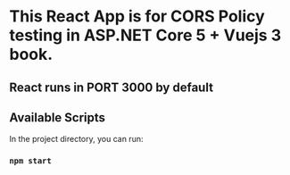 # This React App is for CORS Policy testing in ASP.NET Core 5 + Vuejs 3 book.

## React runs in PORT 3000 by default

## Available Scripts

In the project directory, you can run:

### `npm start`